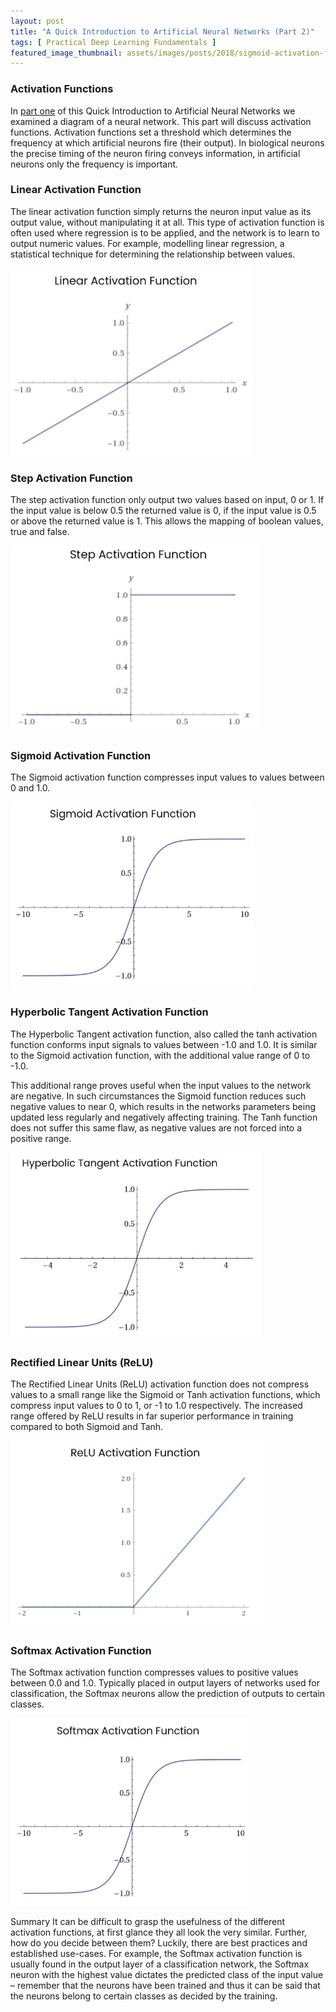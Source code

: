 ```yaml
---
layout: post
title: "A Quick Introduction to Artificial Neural Networks (Part 2)"
tags: [ Practical Deep Learning Fundamentals ]
featured_image_thumbnail: assets/images/posts/2018/sigmoid-activation-function.jpg
---
```

### Activation Functions
In [part one](/a-quick-introduction-to-artificial-neural-networks-part-1) of this Quick Introduction to Artificial Neural Networks we examined a diagram of a neural network. This part will discuss activation functions. Activation functions set a threshold which determines the frequency at which artificial neurons fire (their output). In biological neurons the precise timing of the neuron firing conveys information, in artificial neurons only the frequency is important.

### Linear Activation Function
The linear activation function simply returns the neuron input value as its output value, without manipulating it at all. This type of activation function is often used where regression is to be applied, and the network is to learn to output numeric values. For example, modelling linear regression, a statistical technique for determining the relationship between values.

![](assets/images/posts/2018/linear-activation-function.jpg)

### Step Activation Function
The step activation function only output two values based on input, 0 or 1. If the input value is below 0.5 the returned value is 0, if the input value is 0.5 or above the returned value is 1. This allows the mapping of boolean values, true and false.

![](assets/images/posts/2018/step-activation-function.jpg)

### Sigmoid Activation Function
The Sigmoid activation function compresses input values to values between 0 and 1.0.

![](assets/images/posts/2018/sigmoid-activation-function.jpg)

### Hyperbolic Tangent Activation Function
The Hyperbolic Tangent activation function, also called the tanh activation function conforms input signals to values between -1.0 and 1.0. It is similar to the Sigmoid activation function, with the additional value range of 0 to -1.0.

This additional range proves useful when the input values to the network are negative. In such circumstances the Sigmoid function reduces such negative values to near 0, which results in the networks parameters being updated less regularly and negatively affecting training. The Tanh function does not suffer this same flaw, as negative values are not forced into a positive range.

![](assets/images/posts/2018/hyperbolic-tangent-activation-function.jpg)

### Rectified Linear Units (ReLU)
The Rectified Linear Units (ReLU) activation function does not compress values to a small range like the Sigmoid or Tanh activation functions, which compress input values to 0 to 1, or -1 to 1.0 respectively. The increased range offered by ReLU results in far superior performance in training compared to both Sigmoid and Tanh.

![](assets/images/posts/2018/ReLU-activation-function.jpg)

### Softmax Activation Function
The Softmax activation function compresses values to positive values between 0.0 and 1.0. Typically placed in output layers of networks used for classification, the Softmax neurons allow the prediction of outputs to certain classes.

![](assets/images/posts/2018/softmax-activation-function.jpg)

 
Summary
It can be difficult to grasp the usefulness of the different activation functions, at first glance they all look the very similar. Further, how do you decide between them? Luckily, there are best practices and established use-cases. For example, the Softmax activation function is usually found in the output layer of a classification network, the Softmax neuron with the highest value dictates the predicted class of the input value – remember that the neurons have been trained and thus it can be said that the neurons belong to certain classes as decided by the training.
